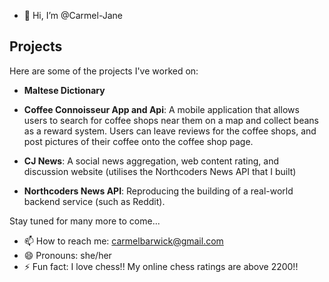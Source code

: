 - 👋 Hi, I’m @Carmel-Jane
## Projects

Here are some of the projects I've worked on:

- **Maltese Dictionary**

- **Coffee Connoisseur App and Api**: A mobile application that allows users to search for coffee shops near them on a map and collect beans as a reward system. Users can leave reviews for the coffee shops, and post pictures of their coffee onto the coffee shop page.

- **CJ News**: A social news aggregation, web content rating, and discussion website (utilises the Northcoders News API that I built)

- **Northcoders News API**: Reproducing the building of a real-world backend service (such as Reddit).

Stay tuned for many more to come...
- 📫 How to reach me: carmelbarwick@gmail.com
- 😄 Pronouns: she/her
- ⚡ Fun fact: I love chess!! My online chess ratings are above 2200!!

<!---
Carmel-Jane/Carmel-Jane is a ✨ special ✨ repository because its `README.md` (this file) appears on your GitHub profile.
You can click the Preview link to take a look at your changes.
--->
